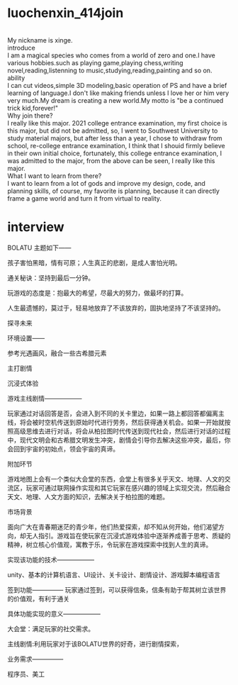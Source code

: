 # luochenxin_414join
<br> My nickname is xinge.
<br> introduce
<br>I am a magical species who comes from a world of zero and one.I have various hobbies.such as playing game,playing chess,writing novel,reading,listenning to music,studying,reading,painting and so on.
<br> ability
<br>I can cut videos,simple 3D modeling,basic operation of PS and have a brief learning of language.I don't like making friends unless I love her or him very very much.My dream is creating a new world.My motto is "be a continued trick kid,forever!"
<br>Why join there?
<br>I really like this major. 2021 college entrance examination, my first choice is this major, but did not be admitted, so, I went to Southwest University to study material majors, but after less than a year, I chose to withdraw from school, re-college entrance examination, I think that I shouid firmly believe in their own initial choice, fortunately, this college entrance examination, I was admitted to the major, from the above can be seen, I really like this major.
<br> What I want to learn from there?
<br>I want to learn from a lot of gods and improve my design, code, and planning skills, of course, my favorite is planning, because it can directly frame a game world and turn it from virtual to reality.
# interview
BOLATU
主题如下——

孩子害怕黑暗，情有可原；人生真正的悲剧，是成人害怕光明。

通关秘诀：坚持到最后一分钟。

玩游戏的态度是：抱最大的希望，尽最大的努力，做最坏的打算。

人生最遗憾的，莫过于，轻易地放弃了不该放弃的，固执地坚持了不该坚持的。

探寻未来

环境设置——

参考光遇画风，融合一些古希腊元素

主打剧情

沉浸式体验

游戏主线剧情——————

玩家通过对话回答是否，会进入到不同的关卡里边，如果一路上都回答都偏离主线，将会被时空机传送到原始时代进行劳务，然后获得通关机会。如果一开始就按照高级思维去进行对话，将会从柏拉图时代传送到现代社会，然后进行对话的过程中，现代文明会和古希腊文明发生冲突，剧情会引导你去解决这些冲突，最后，你会回到宇宙的初始点，领会宇宙的真谛。

附加环节

游戏地图上会有一个类似大会堂的东西，会堂上有很多关乎天文、地理、人文的交流区，玩家可通过联网操作实现和其它玩家在感兴趣的领域上实现交流，然后融合天文、地理、人文方面的知识，去解决关于柏拉图的难题。

市场背景

面向广大在青春期迷茫的青少年，他们热爱探索，却不知从何开始，他们渴望方向，却无人指引。游戏旨在使玩家在沉浸式游戏体验中逐渐养成善于思考、质疑的精神，树立核心价值观，寓教于乐，令玩家在游戏探索中找到人生的真谛。

实现该功能的技术——————

unity、基本的计算机语言、UI设计、关卡设计、剧情设计、游戏脚本编程语言

签到功能—————
玩家通过签到，可以获得信条，信条有助于帮其树立该世界的价值观，有利于通关

具体功能实现的意义——————

大会堂：满足玩家的社交需求。

主线剧情:利用玩家对于该BOLATU世界的好奇，进行剧情探索，

业务需求—————

程序员、美工

